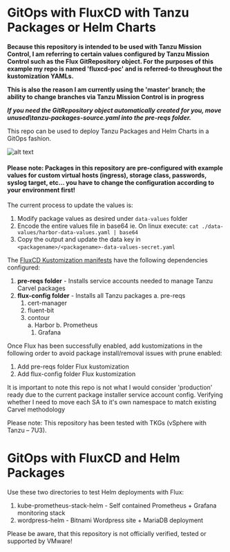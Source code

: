# GitOps with FluxCD with Tanzu Packages or Helm Charts

**Because this repository is intended to be used with Tanzu Mission Control, I am referring to certain values configured by Tanzu Mission Control such as the Flux GitRepository object. For the purposes of this example my repo is named 'fluxcd-poc' and is referred-to throughout the kustomization YAMLs.**

**This is also the reason I am currently using the 'master' branch; the ability to change branches via Tanzu Mission Control is in progress** 

**_If you need the GitRepository object automatically created for you, move unused\tanzu-packages-source.yaml into the pre-reqs folder._**

This repo can be used to deploy Tanzu Packages and Helm Charts in a GitOps fashion.

![alt text](https://github.com/coreydinkens/tmc-flux-poc/blob/master/images/overview.png)

#### Please note: Packages in this repository are pre-configured with example values for custom virtual hosts (ingress), storage class, passwords, syslog target, etc… you have to change the configuration according to your environment first! 

The current process to update the values is: 
1. Modify package values as desired under `data-values` folder
2. Encode the entire values file in base64 ie. On linux execute: `cat ./data-values/harbor-data-values.yaml | base64`
3. Copy the output and update the data key in `<packagename>/<packagename>-data-values-secret.yaml`

The [FluxCD Kustomization manifests](https://github.com/coreydinkens/tmc-flux-poc/tree/master/flux-config) have the following dependencies configured:
1. **pre-reqs folder** - Installs service accounts needed to manage Tanzu Carvel packages
2. **flux-config folder** - Installs all Tanzu packages
  a. pre-reqs
    1. cert-manager
    2. fluent-bit
    3. contour  
      a. Harbor
      b. Prometheus
        1. Grafana

Once Flux has been successfully enabled, add kustomizations in the following order to avoid package install/removal issues with prune enabled:
1. Add pre-reqs folder Flux kustomization
2. Add flux-config folder Flux kustomization

It is important to note this repo is not what I would consider 'production' ready due to the current package installer service account config. Verifying whether I need to move each SA to it's own namespace to match existing Carvel methodology

Please note: This repository has been tested with TKGs (vSphere with Tanzu – 7U3).

# GitOps with FluxCD and Helm Packages
Use these two directories to test Helm deployments with Flux:
1. kube-prometheus-stack-helm - Self contained Prometheus + Grafana monitoring stack
2. wordpress-helm - Bitnami Wordpress site + MariaDB deployment

Please be aware, that this repository is not officially verified, tested or supported by VMware!
